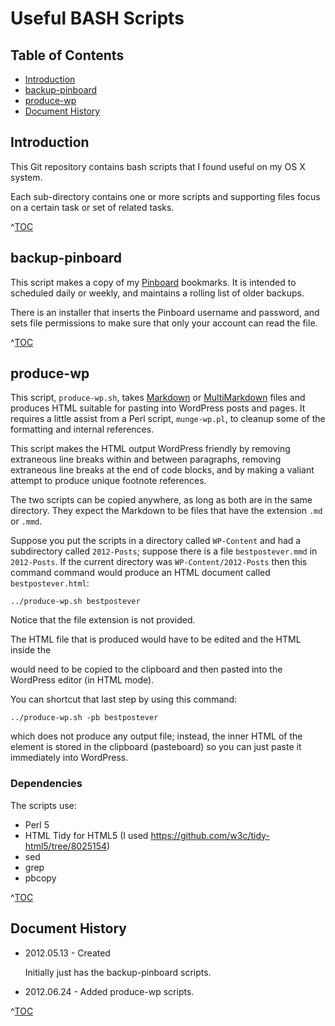 # Useful BASH Scripts

## Table of Contents<a id="ubstoc" />

* <a href="#ubsintro">Introduction</a>
* <a href="#ubsbkuppb">backup-pinboard</a>
* <a href="#ubspwp">produce-wp</a>
* <a href="#ubsdochis">Document History</a>

## Introduction<a id="ubsintro"/>

This Git repository contains bash scripts that I found useful on my OS X system.

Each sub-directory contains one or more scripts and supporting files focus on a
certain task or set of related tasks.

<p class="toclink">^<a href="#ubstoc" title="Back to Table of Contents">TOC</a>
</p>

## backup-pinboard<a id="ubsbkuppb"/>

This script makes a copy of my [Pinboard](http://pinboard.in) bookmarks. It is
intended to scheduled daily or weekly, and maintains a rolling list of older
backups.

There is an installer that inserts the Pinboard username and password, and sets
file permissions to make sure that only your account can read the file.

<p class="toclink">^<a href="#ubstoc" title="Back to Table of Contents">TOC</a>
</p>


## produce-wp<a id="ubspwp"/>

This script, `produce-wp.sh`, takes [Markdown][] or [MultiMarkdown][] files and
produces HTML suitable for pasting into WordPress posts and pages. It requires a
little assist from a Perl script, `munge-wp.pl`, to cleanup some of the
formatting and internal references.

[Markdown]: http://daringfireball.net/projects/markdown/
[MultiMarkdown]: https://github.com/fletcher/peg-multimarkdown/blob/master/README.markdown

This script makes the HTML output WordPress friendly by removing extraneous
line breaks within and between paragraphs, removing extraneous line breaks
at the end of code blocks, and by making a valiant attempt to produce unique
footnote references.

The two scripts can be copied anywhere, as long as both are in the same
directory. They expect the Markdown to be files that have the extension `.md` or
`.mmd`.

Suppose you put the scripts in a directory called `WP-Content` and had a
subdirectory called `2012-Posts`; suppose there is a file `bestpostever.mmd` in
`2012-Posts`. If the current directory was `WP-Content/2012-Posts` then this
command command would produce an HTML document called `bestpostever.html`:

	../produce-wp.sh bestpostever

Notice that the file extension is not provided.

The HTML file that is produced would have to be edited and the HTML inside the
<body> would need to be copied to the clipboard and then pasted into the
WordPress editor (in HTML mode).

You can shortcut that last step by using this command:

	../produce-wp.sh -pb bestpostever

which does not produce any output file; instead, the inner HTML of the <body>
element is stored in the clipboard (pasteboard) so you can just paste it
immediately into WordPress.

### Dependencies

The scripts use:

* Perl 5
* HTML Tidy for HTML5 (I used https://github.com/w3c/tidy-html5/tree/8025154)
* sed
* grep
* pbcopy

<p class="toclink">^<a href="#ubstoc" title="Back to Table of Contents">TOC</a>
</p>

## Document History<a id="ubsdochis"/>

* 2012.05.13 - Created

	Initially just has the backup-pinboard scripts.

* 2012.06.24 - Added produce-wp scripts.
	
<p class="toclink">^<a href="#ubstoc" title="Back to Table of Contents">TOC</a>
</p>
